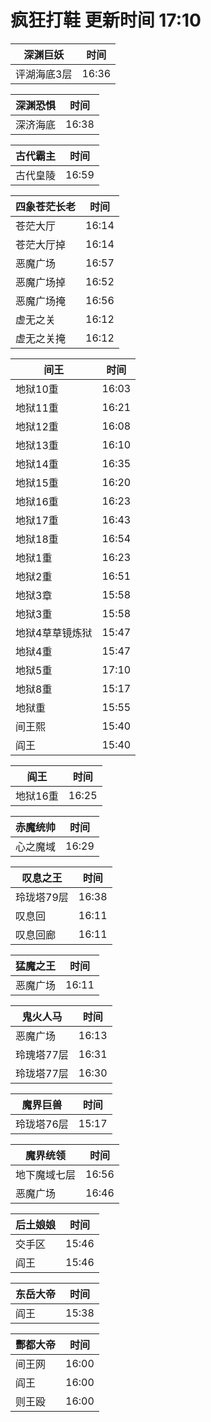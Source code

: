 # 疯狂打鞋 更新时间 17:10

| 深渊巨妖   | 时间    |
|--------|-------|
| 评湖海底3层 | 16:36 |

| 深渊恐惧   | 时间    |
|--------|-------|
| 深济海底 | 16:38 |

| 古代霸主   | 时间    |
|--------|-------|
| 古代皇陵 | 16:59 |

| 四象苍茫长老   | 时间    |
|--------|-------|
| 苍茫大厅 | 16:14 |
| 苍茫大厅掉 | 16:14 |
| 恶魔广场 | 16:57 |
| 恶魔广场掉 | 16:52 |
| 恶魔广场掩 | 16:56 |
| 虚无之关 | 16:12 |
| 虚无之关掩 | 16:12 |

| 间王   | 时间    |
|--------|-------|
| 地狱10重 | 16:03 |
| 地狱11重 | 16:21 |
| 地狱12重 | 16:08 |
| 地狱13重 | 16:10 |
| 地狱14重 | 16:35 |
| 地狱15重 | 16:20 |
| 地狱16重 | 16:23 |
| 地狱17重 | 16:43 |
| 地狱18重 | 16:54 |
| 地狱1重 | 16:23 |
| 地狱2重 | 16:51 |
| 地狱3章 | 15:58 |
| 地狱3重 | 15:58 |
| 地狱4草草镜炼狱 | 15:47 |
| 地狱4重 | 15:47 |
| 地狱5重 | 17:10 |
| 地狱8重 | 15:17 |
| 地狱重 | 15:55 |
| 间王熙 | 15:40 |
| 阎王 | 15:40 |

| 阎王   | 时间    |
|--------|-------|
| 地狱16重 | 16:25 |

| 赤魔统帅   | 时间    |
|--------|-------|
| 心之魔域 | 16:29 |

| 叹息之王   | 时间    |
|--------|-------|
| 玲珑塔79层 | 16:38 |
| 叹息回 | 16:11 |
| 叹息回廊 | 16:11 |

| 猛魔之王   | 时间    |
|--------|-------|
| 恶魔广场 | 16:11 |

| 鬼火人马   | 时间    |
|--------|-------|
| 恶魔广场 | 16:13 |
| 玲瑰塔77层 | 16:31 |
| 玲珑塔77层 | 16:30 |

| 魔界巨兽   | 时间    |
|--------|-------|
| 玲珑塔76层 | 15:17 |

| 魔界统领   | 时间    |
|--------|-------|
| 地下魔域七层 | 16:56 |
| 恶魔广场 | 16:46 |

| 后土娘娘   | 时间    |
|--------|-------|
| 交手区 | 15:46 |
| 阎王 | 15:46 |

| 东岳大帝   | 时间    |
|--------|-------|
| 阎王 | 15:38 |

| 酆都大帝   | 时间    |
|--------|-------|
| 间王网 | 16:00 |
| 阎王 | 16:00 |
| 则王殴 | 16:00 |